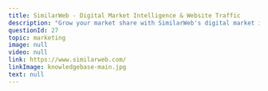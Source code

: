 ```yaml
---
title: SimilarWeb - Digital Market Intelligence & Website Traffic
description: "Grow your market share with SimilarWeb's digital market intelligence platform. Compare website traffic statistics & analytics."
questionId: 27
topic: marketing
image: null
video: null
link: https://www.similarweb.com/
linkImage: knowledgebase-main.jpg
text: null
---
```

